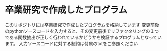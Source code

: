 # 卒業研究で作成したプログラム

このリポジトリには卒業研究で作成したプログラムを格納しています
変更前後のpythonソースコードを入力すると、その変更前後でリファクタリングの１つである関数抽出が正しく行われているかどうかを検証するプログラムとなっています。
入力ソースコードに対する制約は付属のtxtをご参照ください
